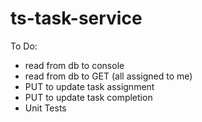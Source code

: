 # ts-task-service

 To Do:

 - read from db to console
 - read from db to GET (all assigned to me)
 - PUT to update task assignment
 - PUT to update task completion
 - Unit Tests